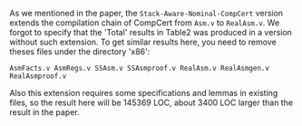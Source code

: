 As we mentioned in the paper, the `Stack-Aware-Nominal-CompCert` version extends the compilation chain of CompCert from `Asm.v` to `RealAsm.v`. We forgot to specify that the 'Total' results in Table2 was produced in a version without such extension. To get similar results here, you need to remove theses files under the directory 'x86':
```
AsmFacts.v AsmRegs.v SSAsm.v SSAsmproof.v RealAsm.v RealAsmgen.v RealAsmproof.v
```
Also this extension requires some specifications and lemmas in existing files, so the result here will be 145369 LOC, about 3400 LOC larger than the result in the paper.
